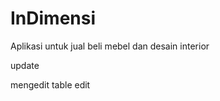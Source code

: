 # InDimensi
Aplikasi untuk jual beli mebel dan desain interior

update 

mengedit table edit















